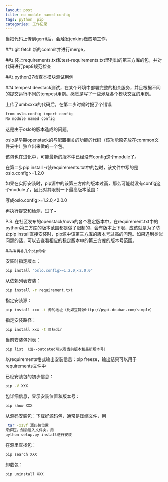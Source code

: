 ```yaml
---
layout: post
title: no module named config
tags: python  pip
categories: 工作记录 
---
```


当把代码上传到gerrit后，会触发jenkins做四项工作，


##`1`.git fetch 新的commit并进行merge，

##`2`.装上requirements.txt和test-requirements.txt里列出的第三方库的包，并对代码进行pep8规范检查

##`3`.python27检查本模块测试用例

##`4`.tempest devstack测试，在某个环境中部署完整的相关服务，并且根据不同的提交运行不同的tempest用例。感觉是写了一些涉及各个模块交互的用例。


上传了umbxxxa的代码后，在第二步时候时报了个错误

~~~bash
from oslo.config import config
No module named config
~~~

这是由于oslo的版本造成的问题。

oslo是早期openstack的与配置相关的功能的代码（该功能原先放在common文件夹中）独立出来做的一个包。

该包也在进化中，可能最新的版本中已经没有config这个module了。

在第二步pip install -r装requirements.txt中的包时，该文件中写的是oslo.config>=1.2.0

如果在实际安装时，pip源中的该第三方库的版本过高，那么可能就没有config这个module了，因此对其限制一下最高版本范围：

写成oslo.config>=1.2.0,<2.0.0

再执行提交和检测，过了~

P.S.
在社区发布的openstack/nova的各个稳定版本中，在requirement.txt中的python第三方库的版本范围都是做了限制的，会有版本上下限，应该就是为了防止pip install直接安装时，pip源中该第三方库的版本号过高的问题。如果遇到类似问题的话，可以去查看相应的稳定版本中的第三方库的版本号范围。


####`再补几个pip命令`


安装时指定版本：

~~~bash
pip install "oslo.config>=1.2.0,<2.0.0"
~~~

从依赖列表安装：

~~~bash
pip install -r requirement.txt
~~~

指定安装源：

~~~bash
pip install xxx -i 源的地址（比如豆瓣源http://pypi.douban.com/simple）
~~~

指定安装路径：

~~~bash
pip install xxx -t 目标dir
~~~

当前安装包列表：

~~~bash
pip list （加--outdated可以看当前版本和最新版本号）
~~~

以requirements格式输出安装信息：pip freeze，输出结果可以用于requirements文件中

已经安装包的初步信息：

~~~bash
pip -V XXX
~~~

包详细信息，显示安装位置和版本号：

~~~bash
pip show XXX
~~~

从源码安装包：下载好源码包，通常是压缩文件，用

~~~bash
 tar -xzvf 源码包位置 
来解压，然后进入文件夹，用
python setup.py install进行安装
~~~

在源里查找包：

~~~bash
pip search XXX
~~~

卸载包：
~~~bash
pip uninstall XXX
~~~




